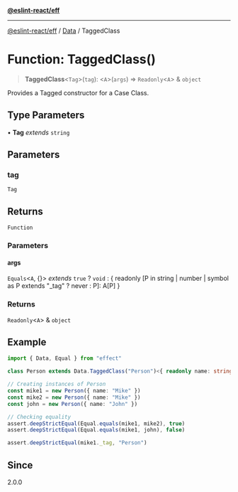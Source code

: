 [**@eslint-react/eff**](../../../README.md)

***

[@eslint-react/eff](../../../README.md) / [Data](../README.md) / TaggedClass

# Function: TaggedClass()

> **TaggedClass**\<`Tag`\>(`tag`): \<`A`\>(`args`) => `Readonly`\<`A`\> & `object`

Provides a Tagged constructor for a Case Class.

## Type Parameters

• **Tag** *extends* `string`

## Parameters

### tag

`Tag`

## Returns

`Function`

### Parameters

#### args

`Equals`\<`A`, \{\}\> *extends* `true` ? `void` : \{ readonly \[P in string \| number \| symbol as P extends "\_tag" ? never : P\]: A\[P\] \}

### Returns

`Readonly`\<`A`\> & `object`

## Example

```ts
import { Data, Equal } from "effect"

class Person extends Data.TaggedClass("Person")<{ readonly name: string }> {}

// Creating instances of Person
const mike1 = new Person({ name: "Mike" })
const mike2 = new Person({ name: "Mike" })
const john = new Person({ name: "John" })

// Checking equality
assert.deepStrictEqual(Equal.equals(mike1, mike2), true)
assert.deepStrictEqual(Equal.equals(mike1, john), false)

assert.deepStrictEqual(mike1._tag, "Person")
```

## Since

2.0.0
